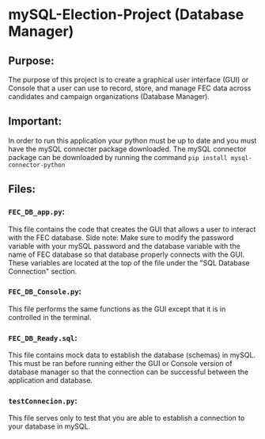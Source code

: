 # mySQL-Election-Project (Database Manager)
## Purpose:
The purpose of this project is to create a graphical user interface (GUI) or Console that a user can use to record, store, and manage FEC data across candidates and campaign organizations (Database Manager).
## Important:
In order to run this application your python must be up to date and you must have the mySQL connecter package downloaded. The mySQL connector package can be downloaded by running the command `pip install mysql-connector-python`
## Files:
### `FEC_DB_app.py`:
This file contains the code that creates the GUI that allows a user to interact with the FEC database.
Side note: Make sure to modify the password variable with your mySQL password and the database variable with the name of FEC database so that database properly connects with the GUI. These variables are located at the top of the file under the "SQL Database Connection" section.
### `FEC_DB_Console.py`:
This file performs the same functions as the GUI except that it is in controlled in the terminal.
### `FEC_DB_Ready.sql`:
This file contains mock data to establish the database (schemas) in mySQL. This must be ran before running either the GUI or Console version of database manager so that the connection can be successful between the application and database.
### `testConnecion.py`:
This file serves only to test that you are able to establish a connection to your database in mySQL.
